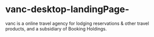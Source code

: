 # vanc-desktop-landingPage-
vanc is a online travel agency for lodging reservations &amp; other travel products, and a subsidiary of Booking Holdings.

